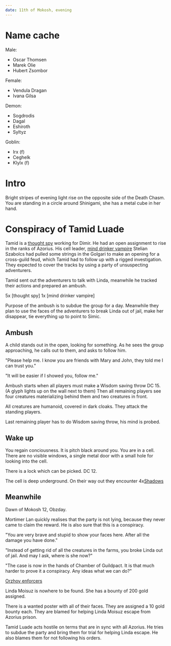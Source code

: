```yaml
---
date: 11th of Mokosh, evening
---
```


# Name cache

Male:

- Oscar Thomsen
- Marek Olie
- Hubert Zsombor

Female:

- Vendula Dragan
- Ivana Gilsa

Demon:

- Sogdrodis
- Dagal
- Eshiroth
- Syltyz

Goblin:

- Irx (f)
- Ceghelk
- Klylx (f)

# Intro

Bright stripes of evening light rise on the opposite side of the Death Chasm.
You are standing in a circle around Shinigami, she has a metal cube in her hand.

# Conspiracy of Tamid Luade

Tamid is a [thought spy](https://www.dndbeyond.com/monsters/thought-spy)
working for Dimir. He had an open assignment to rise in the ranks of Azorius.
His cell leader, [mind drinker
vampire](https://www.dndbeyond.com/monsters/mind-drinker-vampire) Stelian
Szabolcs had pulled some strings in the Golgari to make an opening for a
cross-guild feud, which Tamid had to follow up with a rigged investigation.
They expected to cover the tracks by using a party of unsuspecting adventurers.

Tamid sent out the adventurers to talk with Linda, meanwhile he tracked their
actions and prepared an ambush.

5x [thought spy]
1x [mind drinker vampire]

Purpose of the ambush is to subdue the group for a day. Meanwhile they plan to
use the faces of the adventurers to break Linda out of jail, make her
disappear, tie everything up to point to Simic.

## Ambush

A child stands out in the open, looking for something. As he sees the group
approaching, he calls out to them, and asks to follow him.

"Please help me. I know you are friends with Mary and John, they told me I can
trust you."

"It will be easier if I showed you, follow me."

Ambush starts when all players must make a Wisdom saving throw DC 15. (A glyph
lights up on the wall next to them) Then all remaining players see four
creatures materializing behind them and two creatures in front.

All creatures are humanoid, covered in dark cloaks. They attack the standing
players.

Last remaining player has to do Wisdom saving throw, his mind is probed.

## Wake up

You regain conciousness. It is pitch black around you. You are in a cell. There
are no visible windows, a single metal door with a small hole for looking into
the cell.

There is a lock which can be picked. DC 12.

The cell is deep underground. On their way out they encounter
4x[Shadows](https://www.dndbeyond.com/monsters/shadow)

## Meanwhile

Dawn of Mokosh 12, Obzday.

Mortimer Lan quickly realises that the party is not lying, because they never
came to claim the reward. He is also sure that this is a conspiracy.

"You are very brave and stupid to show your faces here. After all the damage
you have done."

"Instead of getting rid of all the creatures in the farms, you broke Linda out
of jail. And may I ask, where is she now?"

"The case is now in the hands of Chamber of Guildpact. It is that much harder to prove
it a conspiracy. Any ideas what we can do?"

[Orzhov enforcers](https://www.dndbeyond.com/monsters/guard)

Linda Moisuz is nowhere to be found. She has a bounty of 200 gold assigned.

There is a wanted poster with all of their faces. They are assigned a 10 gold
bounty each. They are blamed for helping Linda Moisuz escape from Azorius
prison.

Tamid Luade acts hostile on terms that are in sync with all Azorius. He tries
to subdue the party and bring them for trial for helping Linda escape. He also
blames them for not following his orders.

